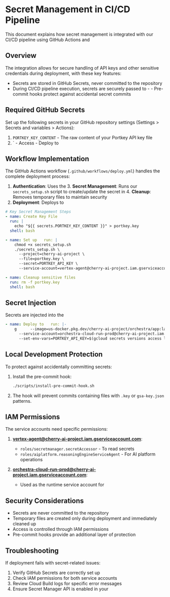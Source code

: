 # Secret Management in CI/CD Pipeline

This document explains how secret management is integrated with our CI/CD pipeline using GitHub Actions and
## Overview

The integration allows for secure handling of API keys and other sensitive credentials during deployment, with these key features:

- Secrets are stored in GitHub Secrets, never committed to the repository
- During CI/CD pipeline execution, secrets are securely passed to - - Pre-commit hooks protect against accidental secret commits

## Required GitHub Secrets

Set up the following secrets in your GitHub repository settings (Settings > Secrets and variables > Actions):

1. `PORTKEY_KEY_CONTENT` - The raw content of your Portkey API key file
2. `   - Access    - Deploy to
## Workflow Implementation

The GitHub Actions workflow (`.github/workflows/deploy.yml`) handles the complete deployment process:

1. **Authentication**: Uses the 3. **Secret Management**: Runs our `secrets_setup.sh` script to create/update the secret in 4. **Cleanup**: Removes temporary files to maintain security
5. **Deployment**: Deploys to
```yaml
# Key Secret Management Steps
- name: Create Key File
  run: |
    echo "${{ secrets.PORTKEY_KEY_CONTENT }}" > portkey.key
  shell: bash

- name: Set up   run: |
    chmod +x secrets_setup.sh
    ./secrets_setup.sh \
      --project=cherry-ai-project \
      --file=portkey.key \
      --secret=PORTKEY_API_KEY \
      --service-account=vertex-agent@cherry-ai-project.iam.gserviceaccount.com

- name: Cleanup sensitive files
  run: rm -f portkey.key
  shell: bash
```

## Secret Injection

Secrets are injected into the
```yaml
- name: Deploy to   run: |-
    g      --image=us-docker.pkg.dev/cherry-ai-project/orchestra/app:latest \
      --service-account=orchestra-cloud-run-prod@cherry-ai-project.iam.gserviceaccount.com \
      --set-env-vars=PORTKEY_API_KEY=$(gcloud secrets versions access latest --secret=PORTKEY_API_KEY)
```

## Local Development Protection

To protect against accidentally committing secrets:

1. Install the pre-commit hook:

   ```bash
   ./scripts/install-pre-commit-hook.sh
   ```

2. The hook will prevent commits containing files with `.key` or `gsa-key.json` patterns.

## IAM Permissions

The service accounts need specific permissions:

1. **vertex-agent@cherry-ai-project.iam.gserviceaccount.com**:

   - `roles/secretmanager.secretAccessor` - To read secrets
   - `roles/aiplatform.reasoningEngineServiceAgent` - For AI platform operations

2. **orchestra-cloud-run-prod@cherry-ai-project.iam.gserviceaccount.com**:
   - Used as the runtime service account for
## Security Considerations

- Secrets are never committed to the repository
- Temporary files are created only during deployment and immediately cleaned up
- Access is controlled through IAM permissions
- Pre-commit hooks provide an additional layer of protection

## Troubleshooting

If deployment fails with secret-related issues:

1. Verify GitHub Secrets are correctly set up
2. Check IAM permissions for both service accounts
3. Review Cloud Build logs for specific error messages
4. Ensure Secret Manager API is enabled in your
